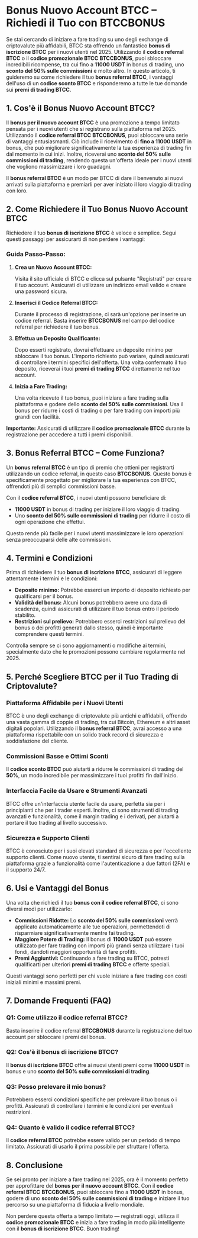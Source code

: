 <h1>Bonus Nuovo Account BTCC – Richiedi il Tuo con BTCCBONUS</h1>

<p>Se stai cercando di iniziare a fare trading su uno degli exchange di criptovalute più affidabili, BTCC sta offrendo un fantastico <strong>bonus di iscrizione BTCC</strong> per i nuovi utenti nel 2025. Utilizzando il <strong>codice referral BTCC</strong> o il <strong>codice promozionale BTCC</strong> <strong>BTCCBONUS</strong>, puoi sbloccare incredibili ricompense, tra cui fino a <strong>11000 USDT</strong> in bonus di trading, uno <strong>sconto del 50% sulle commissioni</strong> e molto altro. In questo articolo, ti guideremo su come richiedere il tuo <strong>bonus referral BTCC</strong>, i vantaggi dell'uso di un <strong>codice sconto BTCC</strong> e risponderemo a tutte le tue domande sui <strong>premi di trading BTCC</strong>.</p>

<h2>1. Cos'è il Bonus Nuovo Account BTCC?</h2>
<p>Il <strong>bonus per il nuovo account BTCC</strong> è una promozione a tempo limitato pensata per i nuovi utenti che si registrano sulla piattaforma nel 2025. Utilizzando il <strong>codice referral BTCC</strong> <strong>BTCCBONUS</strong>, puoi sbloccare una serie di vantaggi entusiasmanti. Ciò include il ricevimento di <strong>fino a 11000 USDT</strong> in bonus, che può migliorare significativamente la tua esperienza di trading fin dal momento in cui inizi. Inoltre, riceverai uno <strong>sconto del 50% sulle commissioni di trading</strong>, rendendo questa un'offerta ideale per i nuovi utenti che vogliono massimizzare i loro guadagni.</p>
<p>Il <strong>bonus referral BTCC</strong> è un modo per BTCC di dare il benvenuto ai nuovi arrivati sulla piattaforma e premiarli per aver iniziato il loro viaggio di trading con loro.</p>

<h2>2. Come Richiedere il Tuo Bonus Nuovo Account BTCC</h2>
<p>Richiedere il tuo <strong>bonus di iscrizione BTCC</strong> è veloce e semplice. Segui questi passaggi per assicurarti di non perdere i vantaggi:</p>

<h3>Guida Passo-Passo:</h3>
<ol>
    <li><strong>Crea un Nuovo Account BTCC:</strong>
        <p>Visita il sito ufficiale di BTCC e clicca sul pulsante "Registrati" per creare il tuo account. Assicurati di utilizzare un indirizzo email valido e creare una password sicura.</p>
    </li>
    <li><strong>Inserisci il Codice Referral BTCC:</strong>
        <p>Durante il processo di registrazione, ci sarà un'opzione per inserire un codice referral. Basta inserire <strong>BTCCBONUS</strong> nel campo del codice referral per richiedere il tuo bonus.</p>
    </li>
    <li><strong>Effettua un Deposito Qualificante:</strong>
        <p>Dopo esserti registrato, dovrai effettuare un deposito minimo per sbloccare il tuo bonus. L'importo richiesto può variare, quindi assicurati di controllare i termini specifici dell'offerta. Una volta confermato il tuo deposito, riceverai i tuoi <strong>premi di trading BTCC</strong> direttamente nel tuo account.</p>
    </li>
    <li><strong>Inizia a Fare Trading:</strong>
        <p>Una volta ricevuto il tuo bonus, puoi iniziare a fare trading sulla piattaforma e godere dello <strong>sconto del 50% sulle commissioni</strong>. Usa il bonus per ridurre i costi di trading o per fare trading con importi più grandi con facilità.</p>
    </li>
</ol>
<p><strong>Importante:</strong> Assicurati di utilizzare il <strong>codice promozionale BTCC</strong> durante la registrazione per accedere a tutti i premi disponibili.</p>

<h2>3. Bonus Referral BTCC – Come Funziona?</h2>
<p>Un <strong>bonus referral BTCC</strong> è un tipo di premio che ottieni per registrarti utilizzando un codice referral, in questo caso <strong>BTCCBONUS</strong>. Questo bonus è specificamente progettato per migliorare la tua esperienza con BTCC, offrendoti più di semplici commissioni basse.</p>
<p>Con il <strong>codice referral BTCC</strong>, i nuovi utenti possono beneficiare di:</p>
<ul>
    <li><strong>11000 USDT</strong> in bonus di trading per iniziare il loro viaggio di trading.</li>
    <li>Uno <strong>sconto del 50% sulle commissioni di trading</strong> per ridurre il costo di ogni operazione che effettui.</li>
</ul>
<p>Questo rende più facile per i nuovi utenti massimizzare le loro operazioni senza preoccuparsi delle alte commissioni.</p>

<h2>4. Termini e Condizioni</h2>
<p>Prima di richiedere il tuo <strong>bonus di iscrizione BTCC</strong>, assicurati di leggere attentamente i termini e le condizioni:</p>
<ul>
    <li><strong>Deposito minimo:</strong> Potrebbe esserci un importo di deposito richiesto per qualificarsi per il bonus.</li>
    <li><strong>Validità del bonus:</strong> Alcuni bonus potrebbero avere una data di scadenza, quindi assicurati di utilizzare il tuo bonus entro il periodo stabilito.</li>
    <li><strong>Restrizioni sul prelievo:</strong> Potrebbero esserci restrizioni sul prelievo del bonus o dei profitti generati dallo stesso, quindi è importante comprendere questi termini.</li>
</ul>
<p>Controlla sempre se ci sono aggiornamenti o modifiche ai termini, specialmente dato che le promozioni possono cambiare regolarmente nel 2025.</p>

<h2>5. Perché Scegliere BTCC per il Tuo Trading di Criptovalute?</h2>
<h3>Piattaforma Affidabile per i Nuovi Utenti</h3>
<p>BTCC è uno degli exchange di criptovalute più antichi e affidabili, offrendo una vasta gamma di coppie di trading, tra cui Bitcoin, Ethereum e altri asset digitali popolari. Utilizzando il <strong>bonus referral BTCC</strong>, avrai accesso a una piattaforma rispettabile con un solido track record di sicurezza e soddisfazione del cliente.</p>

<h3>Commissioni Basse e Ottimi Sconti</h3>
<p>Il <strong>codice sconto BTCC</strong> può aiutarti a ridurre le commissioni di trading del <strong>50%</strong>, un modo incredibile per massimizzare i tuoi profitti fin dall'inizio.</p>

<h3>Interfaccia Facile da Usare e Strumenti Avanzati</h3>
<p>BTCC offre un'interfaccia utente facile da usare, perfetta sia per i principianti che per i trader esperti. Inoltre, ci sono strumenti di trading avanzati e funzionalità, come il margin trading e i derivati, per aiutarti a portare il tuo trading al livello successivo.</p>

<h3>Sicurezza e Supporto Clienti</h3>
<p>BTCC è conosciuto per i suoi elevati standard di sicurezza e per l'eccellente supporto clienti. Come nuovo utente, ti sentirai sicuro di fare trading sulla piattaforma grazie a funzionalità come l'autenticazione a due fattori (2FA) e il supporto 24/7.</p>

<h2>6. Usi e Vantaggi del Bonus</h2>
<p>Una volta che richiedi il tuo <strong>bonus con il codice referral BTCC</strong>, ci sono diversi modi per utilizzarlo:</p>
<ul>
    <li><strong>Commissioni Ridotte:</strong> Lo <strong>sconto del 50% sulle commissioni</strong> verrà applicato automaticamente alle tue operazioni, permettendoti di risparmiare significativamente mentre fai trading.</li>
    <li><strong>Maggiore Potere di Trading:</strong> Il bonus di <strong>11000 USDT</strong> può essere utilizzato per fare trading con importi più grandi senza utilizzare i tuoi fondi, dandoti maggiori opportunità di fare profitti.</li>
    <li><strong>Premi Aggiuntivi:</strong> Continuando a fare trading su BTCC, potresti qualificarti per ulteriori <strong>premi di trading BTCC</strong> e offerte speciali.</li>
</ul>
<p>Questi vantaggi sono perfetti per chi vuole iniziare a fare trading con costi iniziali minimi e massimi premi.</p>

<h2>7. Domande Frequenti (FAQ)</h2>

<h3>Q1: Come utilizzo il codice referral BTCC?</h3>
<p>Basta inserire il codice referral <strong>BTCCBONUS</strong> durante la registrazione del tuo account per sbloccare i premi del bonus.</p>

<h3>Q2: Cos'è il bonus di iscrizione BTCC?</h3>
<p>Il <strong>bonus di iscrizione BTCC</strong> offre ai nuovi utenti premi come <strong>11000 USDT</strong> in bonus e uno <strong>sconto del 50% sulle commissioni di trading</strong>.</p>

<h3>Q3: Posso prelevare il mio bonus?</h3>
<p>Potrebbero esserci condizioni specifiche per prelevare il tuo bonus o i profitti. Assicurati di controllare i termini e le condizioni per eventuali restrizioni.</p>

<h3>Q4: Quanto è valido il codice referral BTCC?</h3>
<p>Il <strong>codice referral BTCC</strong> potrebbe essere valido per un periodo di tempo limitato. Assicurati di usarlo il prima possibile per sfruttare l'offerta.</p>

<h2>8. Conclusione</h2>
<p>Se sei pronto per iniziare a fare trading nel 2025, ora è il momento perfetto per approfittare del <strong>bonus per il nuovo account BTCC</strong>. Con il <strong>codice referral BTCC</strong> <strong>BTCCBONUS</strong>, puoi sbloccare fino a <strong>11000 USDT</strong> in bonus, godere di uno <strong>sconto del 50% sulle commissioni di trading</strong> e iniziare il tuo percorso su una piattaforma di fiducia a livello mondiale.</p>
<p>Non perdere questa offerta a tempo limitato — registrati oggi, utilizza il <strong>codice promozionale BTCC</strong> e inizia a fare trading in modo più intelligente con il <strong>bonus di iscrizione BTCC</strong>. Buon trading!</p>

</body>
</html>
